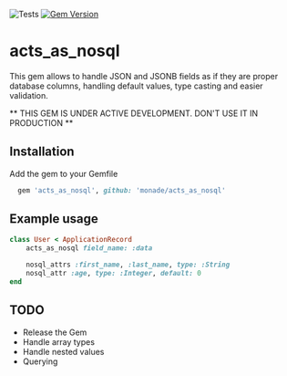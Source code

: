 ![Tests](https://github.com/monade/acts_as_nosql/actions/workflows/test.yml/badge.svg)
[![Gem Version](https://badge.fury.io/rb/acts_as_nosql.svg)](https://badge.fury.io/rb/acts_as_nosql)

# acts_as_nosql
This gem allows to handle JSON and JSONB fields as if they are proper database columns, handling default values, type casting and easier validation.

** THIS GEM IS UNDER ACTIVE DEVELOPMENT. DON'T USE IT IN PRODUCTION **

## Installation

Add the gem to your Gemfile

```ruby
  gem 'acts_as_nosql', github: 'monade/acts_as_nosql'
```

## Example usage

```ruby
class User < ApplicationRecord
	acts_as_nosql field_name: :data

	nosql_attrs :first_name, :last_name, type: :String
	nosql_attr :age, type: :Integer, default: 0
end
```

## TODO
* Release the Gem
* Handle array types
* Handle nested values
* Querying
